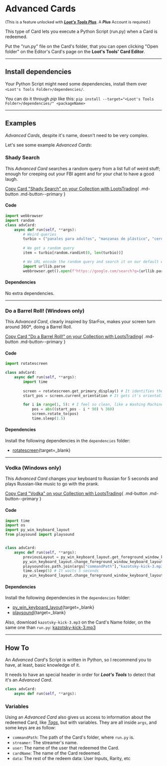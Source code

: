 # Advanced Cards

<sup style="font-size: 90%">(This is a feature unlocked with [***Loot's Tools Plus***](../../plus). A ***Plus*** Account is required.)</sup>

This type of Card lets you execute a Python Script (run.py) when a Card is redeemed.

Put the "run.py" file on the Card's folder, that you can open clicking "Open folder" on the Editor's Card's page on the **Loot's Tools' Card Editor**.

---

## Install dependencies

Your Python Script might need some dependencies, install them over ```<Loot's Tools Folder>/dependencies/```.

You can do it through *pip* like this: ```pip install --target="<Loot's Tools Folder>/dependencies/" <packageName>```

---

## Examples

*Advanced Cards*, despite it's name, doesn't need to be very complex.

Let's see some example *Advanced Cards*:

### Shady Search

This *Advanced Card* searches a random query from a list full of weird stuff; enough for creeping out your FBI agent and for your chat to have a good laugh.

[Copy Card "Shady Search" on your Collection with LootsTrading](lootstools://copyCard/5fb23a1bb8df520035382caf){ .md-button .md-button--primary }

#### Code

``` py title="run.py"
import webbrowser
import random
class advCard:
    async def run(self, **args):
        # Weird queries
        turbio = ("panales para adultos", "manzanas de plástico", "cerdos venenosos", "como hacer que me crezca el pelo", "vacunas caseras contra el covid", "casco para el brazo", "descargar ram sin virus", "descargar counter strike 1.6 sin virus", "naranjito", "dacaco046", "bolas", "los mocos producen cancer", "caracoles sin concha", "osos inmaduros" "bicho bola con sombrero", "americano en traje de baño", "boris johnson en traje de baño")
        
        # We get a random query
        item = turbio[random.randint(0, len(turbio))]

        # We URL encode the random query and search it on our default web browser
        import urllib.parse
        webbrowser.get().open(f"https://google.com/search?q={urllib.parse.quote_plus(item)}")
```

#### Dependencies

No extra dependencies.

---

### Do a Barrel Roll! (Windows only)

This *Advanced Card*, clearly inspired by StarFox, makes your screen turn around 360º, doing a Barrel Roll.

[Copy Card "Do a Barrel Roll!" on your Collection with LootsTrading](lootstools://copyCard/60a4050e49450500351a72e2){ .md-button .md-button--primary }

#### Code

``` py title="run.py"
import rotatescreen

class advCard:
    async def run(self, **args):
        import time
        
        screen = rotatescreen.get_primary_display() # It identifies the main display
        start_pos = screen.current_orientation # It gets it's orientation

        for i in range(1, 5): # I feel so clean, like a Washing Machine, oh yeah: It spins 0º, then 90º, then 180º, and then revents to normal.
            pos = abs((start_pos - i * 90) % 360)
            screen.rotate_to(pos)
            time.sleep(1.5)
```

#### Dependencies

Install the following dependencies in the ```dependencies``` folder:

- [rotatescreen](../dependencies/rotatescreen.zip){target=_blank}

---

### Vodka (Windows only)

This *Advanced Card* changes your keyboard to Russian for 5 seconds and plays Russian-like music to go with the prank.

[Copy Card "Vodka" on your Collection with LootsTrading](lootstools://copyCard/60a4d9452eae1a0035f2d08d){ .md-button .md-button--primary }

#### Code

``` py title="run.py"
import time
import os
import py_win_keyboard_layout
from playsound import playsound


class advCard:
    async def run(self, **args): 
        previousLayout = py_win_keyboard_layout.get_foreground_window_keyboard_layout() # It grabs the keyboard language to restore it later
        py_win_keyboard_layout.change_foreground_window_keyboard_layout(68748313) # It changes the keyboard layout to Russian
        playsound(os.path.join(args["commandPath"],"kazotsky-kick-3.mp3")) # The song is played
        time.sleep(5) # It waits 5 seconds
        py_win_keyboard_layout.change_foreground_window_keyboard_layout(previousLayout) # It restores the original keyboard language
```

#### Dependencies

Install the following dependencies in the ```dependencies``` folder:

- [py_win_keyboard_layout](../dependencies/py_win_keyboard_layout.zip){target=_blank}
- [playsound](../dependencies/playsound.zip){target=_blank}

Also, download ```kazotsky-kick-3.mp3``` on the Card's Name folder, on the same one than ```run.py```: [kazotsky-kick-3.mp3](../dependencies/kazotsky-kick-3.mp3)

---

## How To

An *Advanced Card*'s Script is written in Python, so I recommend you to have, at least, basic knowledge of it.

It needs to have an special header in order for ***Loot's Tools*** to detect that it's an *Advanced Card*.

``` py title="run.py"
class advCard:
    async def run(self, **args):
```

### Variables

Using an *Advanced Card* also gives us access to information about the redeemed Card, like *[Tags](../cards/normalCards#tags)*, but with variables. They are all inside ```args```, and some keys are as follow:

- ```commandPath```: The path of the Card's folder, where ```run.py``` is.
- ```streamer```: The streamer's name.
- ```user```: The name of the user that redeemed the Card.
- ```cardName```: The name of the Card redeemed.
- ```data```: The rest of the redeem data: User Inputs, Rarity, etc

